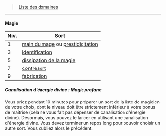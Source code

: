 ﻿---
!Generic
Id: cleric_priest_hd.md#magie
ParentLink: cleric_priest_hd.md#liste-des-domaines
Name: Magie
ParentName: Liste des domaines
NameLevel: 4
Attributes: {}
---
> [Liste des domaines](hd_cleric_priest_liste_des_domaines.md)

---

#### Magie

|Niv.|Sort|
|---|---|
|1|[main du mage](hd_spells_main_du_mage.md) ou [prestidigitation](hd_spells_prestidigitation.md)|
|3|[identification](hd_spells_identification.md)|
|5|[dissipation de la magie](hd_spells_dissipation_de_la_magie.md)|
|7|[contresort](hd_spells_contresort.md)|
|9|[fabrication](hd_spells_fabrication.md)|

##### Canalisation d'énergie divine : Magie profane

Vous priez pendant 10 minutes pour préparer un sort de la liste de magicien de votre choix, dont le niveau doit être strictement inférieur à votre bonus de maîtrise (cela ne vous fait pas dépenser de canalisation d'énergie divine). Désormais, vous pouvez le lancer en utilisant une canalisation d'énergie divine. Vous devez terminer un repos long pour pouvoir choisir un autre sort. Vous oubliez alors le précédent.

